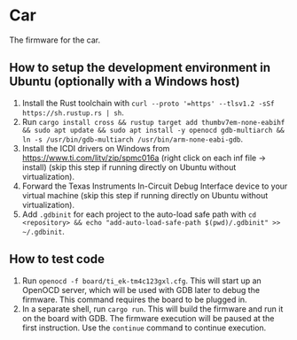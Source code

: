 # Car

The firmware for the car.

## How to setup the development environment in Ubuntu (optionally with a Windows host)
1. Install the Rust toolchain with `curl --proto '=https' --tlsv1.2 -sSf https://sh.rustup.rs | sh`.
2. Run `cargo install cross && rustup target add thumbv7em-none-eabihf && sudo apt update && sudo apt install -y openocd gdb-multiarch && ln -s /usr/bin/gdb-multiarch /usr/bin/arm-none-eabi-gdb`.
3. Install the ICDI drivers on Windows from https://www.ti.com/litv/zip/spmc016a (right click on each inf file -> install) (skip this step if running directly on Ubuntu without virtualization).
4. Forward the Texas Instruments In-Circuit Debug Interface device to your virtual machine (skip this step if running directly on Ubuntu without virtualization).
5. Add `.gdbinit` for each project to the auto-load safe path with `cd <repository> && echo "add-auto-load-safe-path $(pwd)/.gdbinit" >> ~/.gdbinit`.

## How to test code
1. Run `openocd -f board/ti_ek-tm4c123gxl.cfg`. This will start up an OpenOCD server, which will be used with GDB later to debug the firmware. This command requires the board to be plugged in.
2. In a separate shell, run `cargo run`. This will build the firmware and run it on the board with GDB. The firmware execution will be paused at the first instruction. Use the `continue` command to continue execution.
